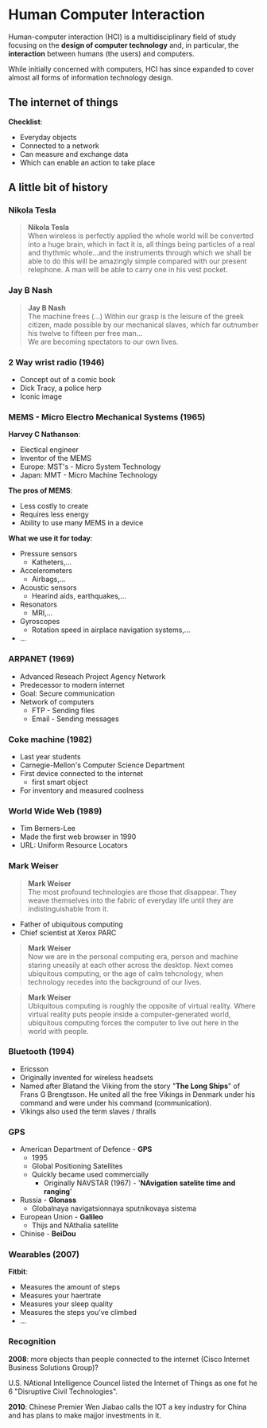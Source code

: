 # Human Computer Interaction

Human-computer interaction (HCI) is a multidisciplinary field of study focusing on the **design of computer technology** and, in particular, the **interaction** between humans (the users) and computers.

While initially concerned with computers, HCI has since expanded to cover almost all forms of information technology design.

## The internet of things

**Checklist**:

- Everyday objects
- Connected to a network
- Can measure and exchange data
- Which can enable an action to take place

## A little bit of history

### Nikola Tesla

> **Nikola Tesla**<br />
> When wireless is perfectly applied the whole world will be converted into a huge brain, which in fact it is, all things being particles of a real and thythmic whole...and the instruments through which we shall be able to do this will be amazingly simple compared with our present relephone. A man will be able to carry one in his vest pocket.

### Jay B Nash

> **Jay B Nash**<br />
> The machine frees (...) Within our grasp is the leisure of the greek citizen, made possible by our mechanical slaves, which far outnumber his twelve to fifteen per free man...<br />
> We are becoming spectators to our own lives.

### 2 Way wrist radio (1946)

- Concept out of a comic book
- Dick Tracy, a police herp
- Iconic image

### MEMS - Micro Electro Mechanical Systems (1965)

**Harvey C Nathanson**:

- Electical engineer
- Inventor of the MEMS
- Europe: MST's - Micro System Technology
- Japan: MMT - Micro Machine Technology

**The pros of MEMS**:

- Less costly to create
- Requires less energy
- Ability to use many MEMS in a device

**What we use it for today**:

- Pressure sensors
  - Katheters,...
- Accelerometers
  - Airbags,...
- Acoustic sensors
  - Hearind aids, earthquakes,...
- Resonators
  - MRI,...
- Gyroscopes
  - Rotation speed in airplace navigation systems,...
- ...

### ARPANET (1969)

- Advanced Reseach Project Agency Network
- Predecessor to modern internet
- Goal: Secure communication
- Network of computers
  - FTP - Sending files
  - Email - Sending messages

### Coke machine (1982)

- Last year students
- Carnegie-Mellon's Computer Science Department
- First device connected to the internet
  - first smart object
- For inventory and measured coolness

### World Wide Web (1989)

- Tim Berners-Lee
- Made the first web browser in 1990
- URL: Uniform Resource Locators

### Mark Weiser

> **Mark Weiser**<br />
> The most profound technologies are those that disappear. They weave themselves into the fabric of everyday life until they are indistinguishable from it.

- Father of ubiquitous computing
- Chief scientist at Xerox PARC

> **Mark Weiser**<br />
> Now we are in the personal computing era, person and machine staring uneasily at each other across the desktop. Next comes ubiquitous computing, or the age of calm tehcnology, when technology recedes into the background of our lives.

> **Mark Weiser**<br />
> Ubiquitous computing is roughly the opposite of virtual reality. Where virtual reality puts people inside a computer-generated world, ubiquitous computing forces the computer to live out here in the world with people.

### Bluetooth (1994)

- Ericsson
- Originally invented for wireless headsets
- Named after Blatand the Viking from the story "**The Long Ships**" of Frans G Brengtsson. He united all the free Vikings in Denmark under his command and were under his command (communication).
- Vikings also used the term slaves / thralls

### GPS

- American Department of Defence - **GPS**
  - 1995
  - Global Positioning Satellites
  - Quickly became used commercially
    - Originally NAVSTAR (1967) - '**NAvigation satelite time and ranging**'
- Russia - **Glonass**
  - Globalnaya navigatsionnaya sputnikovaya sistema
- European Union - **Galileo**
  - Thijs and NAthalia satellite
- Chinise - **BeiDou**

### Wearables (2007)

**Fitbit**:

- Measures the amount of steps
- Measures your haertrate
- Measures your sleep quality
- Measures the steps you've climbed
- ...

### Recognition

**2008**: more objects than people connected to the internet (Cisco Internet Business Solutions Group)?

U.S. NAtional Intelligence Councel listed the Internet of Things as one fot he 6 "Disruptive Civil Technologies".

**2010**: Chinese Premier Wen Jiabao calls the IOT a key industry for China and has plans to make majjor investments in it.
